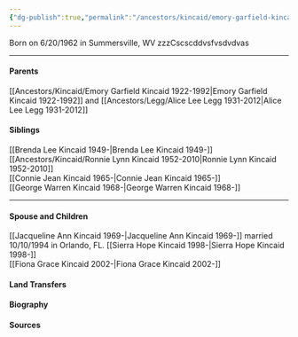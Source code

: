 ```yaml
---
{"dg-publish":true,"permalink":"/ancestors/kincaid/emory-garfield-kincaid-jr-1962/"}
---
```


Born on  6/20/1962 in Summersville, WV
zzzCscscddvsfvsdvdvas

---
#### Parents
[[Ancestors/Kincaid/Emory Garfield Kincaid 1922-1992\|Emory Garfield Kincaid 1922-1992]]  and [[Ancestors/Legg/Alice Lee Legg 1931-2012\|Alice Lee Legg 1931-2012]]
#### Siblings
[[Brenda Lee Kincaid 1949-\|Brenda Lee Kincaid 1949-]]  
[[Ancestors/Kincaid/Ronnie Lynn Kincaid 1952-2010\|Ronnie Lynn Kincaid 1952-2010]]  
[[Connie Jean Kincaid 1965-\|Connie Jean Kincaid 1965-]]  
[[George Warren Kincaid 1968-\|George Warren Kincaid 1968-]]  

---
#### Spouse and Children
[[Jacqueline Ann Kincaid 1969-\|Jacqueline Ann Kincaid 1969-]] married 10/10/1994 in Orlando, FL.
[[Sierra Hope Kincaid 1998-\|Sierra Hope Kincaid 1998-]]  
[[Fiona Grace Kincaid 2002-\|Fiona Grace Kincaid 2002-]]  

#### Land Transfers

#### Biography

#### Sources

